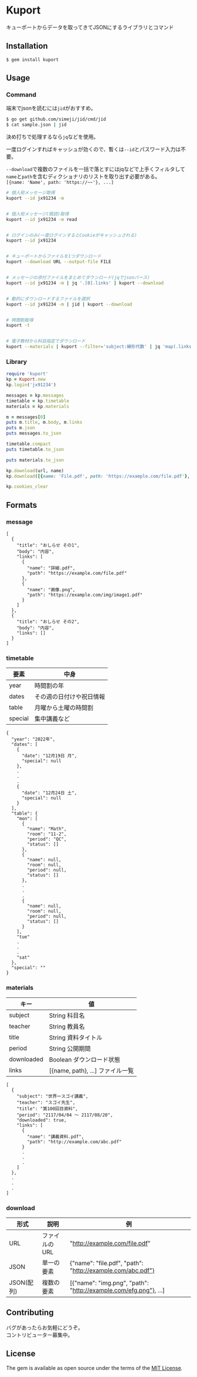 # Kuport

キューポートからデータを取ってきてJSONにするライブラリとコマンド    

## Installation

```bash
$ gem install kuport
```

## Usage

### Command

端末でjsonを読むには`jid`がおすすめ。   

```bash 
$ go get github.com/simeji/jid/cmd/jid
$ cat sample.json | jid
```

決め打ちで処理するなら`jq`などを使用。  

一度ログインすればキャッシュが効くので、暫くは`--id`とパスワード入力は不要。  

`--download`で複数のファイルを一括で落とすにはjqなどで上手くフィルタして`name`と`path`を含むディクショナリのリストを取り出す必要がある。  
`[{name: 'Name', path: 'https://~~'}, ...]`  

```bash 
# 個人宛メッセージ取得
kuport --id jx91234 -m


# 個人宛メッセージ(既読)取得
kuport --id jx91234 -m read


# ログインのみ(一度ログインするとCookieがキャッシュされる)
kuport --id jx91234


# キューポートからファイルを1つダウンロード
kuport --download URL --output-file FILE


# メッセージの添付ファイルをまとめてダウンロード(jqでjsonパース)
kuport --id jx91234 -m | jq '.[0].links' | kuport --download


# 動的にダウンロードするファイルを選択
kuport --id jx91234 -m | jid | kuport --download


# 時間割取得
kuport -t


# 電子教材から科目指定でダウンロード
kuport --materials | kuport --filter='subject:線形代数' | jq 'map(.links | .[])' | kuport --download

```

### Library
```ruby
require 'kuport'
kp = Kuport.new
kp.login('jx91234')

messages = kp.messages
timetable = kp.timetable
materials = kp.materials

m = messages[0]
puts m.title, m.body, m.links
puts m.json
puts messages.to_json

timetable.compact
puts timetable.to_json

puts materials.to_json

kp.download(url, name)
kp.download([{name: 'File.pdf', path: 'https://example.com/file.pdf'}, ])

kp.cookies_clear
```

## Formats

### message

```
[
  {
    "title": "おしらせ その1",
    "body": "内容",
    "links": [
      {
        "name": "詳細.pdf",
        "path": "https://example.com/file.pdf"
      },
      {
        "name": "画像.png",
        "path": "https://example.com/img/image1.pdf"
      }
    ]
  },
  {
    "title": "おしらせ その2",
    "body": "内容",
    "links": []
  }
]

```


### timetable

| 要素    | 中身                     |
|---------|--------------------------|
| year    | 時間割の年               |
| dates   | その週の日付けや祝日情報 |
| table   | 月曜から土曜の時間割     |
| special | 集中講義など             |


```
{
  "year": "2022年",
  "dates": [
    {
      "date": "12月19日 月",
      "special": null
    },
    .
    .
    .
    {
      "date": "12月24日 土",
      "special": null
    }
  ],
  "table": {
    "mon": [
      {
        "name": "Math",
        "room": "11-2",
        "period": "QC",
        "status": []
      },
      {
        "name": null,
        "room": null,
        "period": null,
        "status": []
      },
      .
      .
      .
      {
        "name": null,
        "room": null,
        "period": null,
        "status": []
      }
    ],
    "tue"
    . 
    .
    .
    "sat"
  },
  "special": ""
}

```

### materials

| キー       | 値                               |
|------------|----------------------------------|
| subject    | String 科目名                    |
| teacher    | String 教員名                    |
| title      | String 資料タイトル              |
| period     | String 公開期間                  |
| downloaded | Boolean ダウンロード状態         |
| links      | [{name, path}, ...] ファイル一覧 |


```
[
  {
    "subject": "世界一スゴイ講義",
    "teacher": "スゴイ先生",
    "title": "第100回目資料",
    "period": "2117/04/04 〜 2117/08/20",
    "downloaded": true,
    "links": [
      {
        "name": "講義資料.pdf",
        "path": "http://example.com/abc.pdf"
      }
      .
      .
      .
    ]
  },
  .
  .
  .
]
```

### download

| 形式       | 説明          | 例                                                               |
|------------|---------------|------------------------------------------------------------------|
| URL        | ファイルのURL | "http://example.com/file.pdf"                                    |
| JSON       | 単一の要素    | {"name": "file.pdf", "path": "http://example.com/abc.pdf"}       |
| JSON(配列) | 複数の要素    | [{"name": "img.png", "path": "http://example.com/efg.png"}, ...] |  


## Contributing

バグがあったらお気軽にどうぞ。  
コントリビューター募集中。  


## License

The gem is available as open source under the terms of the [MIT License](http://opensource.org/licenses/MIT).

